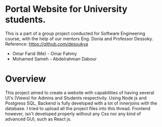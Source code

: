 # Portal Website for University students.


This is a part of a group project conducted for Software Engineering course, with the help of our mentors Eng. Donia and Professor Dessoky.
Reference: https://github.com/desoukya

- Omar Farid (Me) - Omar Fahmy
- Mohamed Sameh - Abdelrahman Dabour 

# Overview

This project aimed to create a website with capabilities of having several UI's (Views) for Admins and Students respectivily.
Using Node js and Postgress SQL, Backend is fully developed with a lot of innerjoins with the database. I tried to upload all the project files into this thread.
Frontend however, isn't developed properly without any Css nor any kind of advanced GUI, such as React js.


